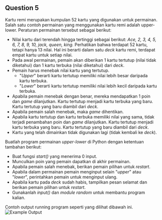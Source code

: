 ## Question 5 ##
Kartu remi merupakan kumpulan 52 kartu yang digunakan untuk permainan. Salah satu contoh permainan yang menggunakan kartu remi adalah upper-lower. Peraturan permainan tersebut sebagai berikut:
- Nilai kartu dari terendah hingga tertinggi sebagai berikut:
  <i align="center">
    Ace, 2, 3, 4, 5, 6, 7, 8, 9, 10, jack, queen, king.
  </i>
  Perhatikan bahwa terdapat 52 kartu, tetapi hanya 13 nilai. Hal ini berarti dalam satu *deck* kartu remi, terdapat empat kartu untuk setiap nilai.
- Pada awal permainan, pemain akan diberikan 1 kartu tertutup (nilai tidak diketahui) dan 1 kartu terbuka (nilai diketahui) dari *deck*. 
- Pemain harus menebak nilai kartu yang tertutup.
  - "*Upper*" berarti kartu tertutup memiliki nilai lebih besar daripada kartu terbuka.
  - "*Lower*" berarti kartu tertutup memiliki nilai lebih kecil daripada kartu terbuka.
- Apabila pemain menebak dengan benar, mereka mendapatkan 1 poin dan *game* dilanjutkan. Kartu tertutup menjadi kartu terbuka yang baru. Kartu tertutup yang baru diambil dari *deck*.
- Apabila pemain salah menebak, maka *game* dihentikan.
- Apabila kartu tertutup dan kartu terbuka memiliki nilai yang sama, tidak terjadi penambahan poin dan *game* dilanjutkan. Kartu tertutup menjadi kartu terbuka yang baru. Kartu tertutup yang baru diambil dari *deck*.
- Kartu yang telah dimainkan tidak digunakan lagi (tidak kembali ke *deck*).

Buatlah program permainan *upper-lower* di Python dengan ketentuan tambahan berikut:
- Buat fungsi *start()* yang menerima 0 input.
- Munculkan poin yang pemain dapatkan di akhir permainan.
- Apabila pemain salah menebak, berikan pemain pilihan untuk *restart*.
- Apabila dalam permainan pemain menginput selain "*upper*" atau "*lower*", perintahkan pemain untuk menginput ulang.
- Apabila kartu pada *deck* sudah habis, tampilkan pesan selamat dan berikan pemain pilihan untuk *restart*.
- Gunakanlah *input()* dan *module random* untuk membantu program kalian.

Contoh output running program seperti yang dilihat dibawah ini.
![Example Output](https://github.com/kmyafi/Algorithm-Programming/blob/main/HiLo%20Card%20Game/ExampleOutput_No5.jpg)
